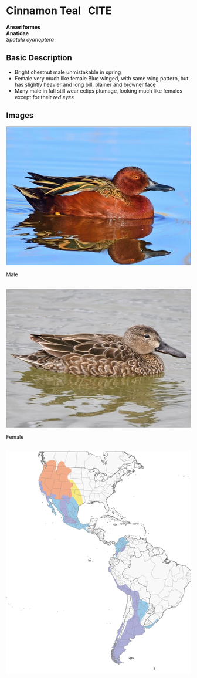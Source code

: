 # Cinnamon Teal &nbsp; CITE
**Anseriformes**<br>
**Anatidae**<br>
 *Spatula cyanoptera*

## Basic Description
- Bright chestnut male unmistakable in spring
- Female very much like female Blue winged, with same wing pattern, but has slightly heavier and long bill, plainer and browner face
- Many male in fall still wear eclips plumage, looking much like females except for their *red eyes*



## Images

<!---Enter name of .jpg file--->
![TAG](CITE.male.jpg)<br>
<!---Enter caption--->
Male <br><br>

<!---Enter name of .jpg file--->
![TAG](CITE.female.jpg)<br>
<!---Enter caption--->
Female <br><br>

<!---Enter name of range map--->
![Range Map](CITE.map.jpg)